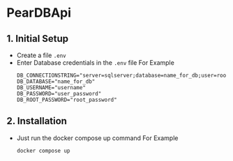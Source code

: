 # PearDBApi

## 1. Initial Setup

- Create a file `.env`
- Enter Database credentials in the `.env` file
  For Example
  ```
  DB_CONNECTIONSTRING="server=sqlserver;database=name_for_db;user=root;port=3306;password=root_password"
  DB_DATABASE="name_for_db"
  DB_USERNAME="username"
  DB_PASSWORD="user_password"
  DB_ROOT_PASSWORD="root_password"
  ```

## 2. Installation

- Just run the docker compose up command
  For Example
  ```sh
  docker compose up
  ```
